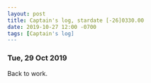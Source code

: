 ```yaml
---
layout: post
title: Captain's log, stardate [-26]0330.00
date: 2019-10-27 12:00 -0700
tags: [Captain's log]
---
```


### Tue, 29 Oct 2019

Back to work.

